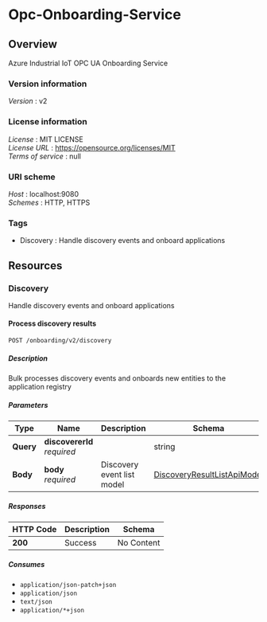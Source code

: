 # Opc-Onboarding-Service


<a name="overview"></a>
## Overview
Azure Industrial IoT OPC UA Onboarding Service


### Version information
*Version* : v2


### License information
*License* : MIT LICENSE  
*License URL* : https://opensource.org/licenses/MIT  
*Terms of service* : null


### URI scheme
*Host* : localhost:9080  
*Schemes* : HTTP, HTTPS


### Tags

* Discovery : Handle discovery events and onboard applications




<a name="paths"></a>
## Resources

<a name="discovery_resource"></a>
### Discovery
Handle discovery events and onboard applications


<a name="processdiscoveryresults"></a>
#### Process discovery results
```
POST /onboarding/v2/discovery
```


##### Description
Bulk processes discovery events and onboards new entities to the application registry


##### Parameters

|Type|Name|Description|Schema|
|---|---|---|---|
|**Query**|**discovererId**  <br>*required*||string|
|**Body**|**body**  <br>*required*|Discovery event list model|[DiscoveryResultListApiModel](definitions.md#discoveryresultlistapimodel)|


##### Responses

|HTTP Code|Description|Schema|
|---|---|---|
|**200**|Success|No Content|


##### Consumes

* `application/json-patch+json`
* `application/json`
* `text/json`
* `application/*+json`




